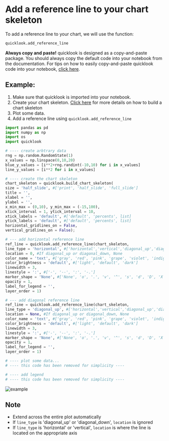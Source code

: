 # Add a reference line to your chart skeleton
To add a reference line to your chart, we will use the function:
```python
quicklook.add_reference_line
```

**Always copy and paste!** quicklook is designed as a copy-and-paste package. You should always copy the default code into your notebook from the documentation.
For tips on how to easily copy-and-paste quicklook code into your notebook, [click here](https://github.com/alexdsbreslav/quicklook/blob/master/how_to_use_quicklook/copy_and_paste_quicklook_code.md).

## Example:
1. Make sure that quicklook is imported into your notebook.
2. Create your chart skeleton. [Click here](https://github.com/alexdsbreslav/quicklook/blob/master/how_to_use_quicklook/build_chart_skeleton.md) for more details on how to build a chart skeleton
3. Plot some data.
4. Add a reference line using `quicklook.add_reference_line`

```python
import pandas as pd
import numpy as np
import os
import quicklook
```
```python
# ---- create arbtrary data
rng = np.random.RandomState(1)
x_values = np.linspace(0,10,20)
blue_y_values = [i**2+rng.randint(-10,10) for i in x_values]
line_y_values = [i**2 for i in x_values]

# ---- create the chart skeleton
chart_skeleton = quicklook.build_chart_skeleton(
size = 'half_slide', #['print', 'half_slide', 'full_slide']
title = '',
xlabel = '',
ylabel = '',
x_min_max = (0,10), y_min_max = (-15,100),
xtick_interval = 1, ytick_interval = 10,
xtick_labels = 'default', #['default', 'percents', list]
ytick_labels = 'default', #['default', 'percents', list]
horizontal_gridlines_on = False,
vertical_gridlines_on = False);

# --- add horizontal reference line
ref_line = quicklook.add_reference_line(chart_skeleton,
line_type = 'horizontal', #['horizontal','vertical','diagonal_up','diagonal_down']
location = 0, #If diagonal_up or diagonal_down, None
color_name = 'text', #['gray', 'red', 'pink', 'grape', 'violet', 'indigo', 'blue', 'cyan', 'teal', 'green', 'lime', 'yellow', 'orange']
color_brightness = 'default', #['light', 'default', 'dark']
linewidth = 3,
linestyle = ':', #['-', '--', ':', '-.']
marker_shape = 'None', #['None', 'o', '.', 'v', '^', 's', 'd', 'D', 'X', 'x']
opacity = 1,
label_for_legend = '',
layer_order = 1)

# --- add diagonal reference line
ref_line = quicklook.add_reference_line(chart_skeleton,
line_type = 'diagonal_up', #['horizontal','vertical','diagonal_up','diagonal_down']
location = None, #If diagonal_up or diagonal_down, None
color_name = 'text', #['gray', 'red', 'pink', 'grape', 'violet', 'indigo', 'blue', 'cyan', 'teal', 'green', 'lime', 'yellow', 'orange']
color_brightness = 'default', #['light', 'default', 'dark']
linewidth = 3,
linestyle = ':', #['-', '--', ':', '-.']
marker_shape = 'None', #['None', 'o', '.', 'v', '^', 's', 'd', 'D', 'X', 'x']
opacity = 1,
label_for_legend = '',
layer_order = 1)

# ---- plot some data...
# ---- this code has been removed for simplicity ----

# ---- add legend
# ---- this code has been removed for simplicity ----
```
![example](https://github.com/alexdsbreslav/quicklook/blob/master/images/plots/legend/ref_line.png)

## Note
- Extend across the entire plot automatically
- If `line_type` is 'diagonal_up' or 'diagonal_down', `location` is ignored
- If `line_type` is 'horizontal' or 'vertical', `location` is where the line is located on the appropriate axis
